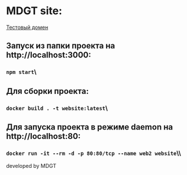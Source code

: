# MDGT site:

[Тестовый домен](http://mdgt.tmweb.ru/)

## Запуск из папки проекта на http://localhost:3000:
### `npm start`\

## Для сборки проекта:
### `docker build . -t website:latest`\

## Для запуска проекта в режиме daemon на http://localhost:80:
### `docker run -it --rm -d -p 80:80/tcp --name web2 website`\\\



developed by MDGT
